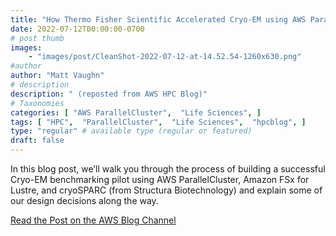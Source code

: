 ```yaml
---
title: "How Thermo Fisher Scientific Accelerated Cryo-EM using AWS ParallelCluster"
date: 2022-07-12T00:00:00-0700
# post thumb
images:
    - "images/post/CleanShot-2022-07-12-at-14.52.54-1260x630.png"
#author
author: "Matt Vaughn"
# description
description: " (reposted from AWS HPC Blog)"
# Taxonomies
categories: [ "AWS ParallelCluster",  "Life Sciences", ]
tags: [ "HPC",  "ParallelCluster",  "Life Sciences",  "hpcblog", ]
type: "regular" # available type (regular or featured)
draft: false
---
```


In this blog post, we’ll walk you through the process of building a successful Cryo-EM benchmarking pilot using AWS ParallelCluster, Amazon FSx for Lustre, and cryoSPARC (from Structura Biotechnology) and explain some of our design decisions along the way.

<a href="https://aws.amazon.com/blogs/hpc/how-thermo-fisher-scientific-accelerated-cryo-em-using-aws-parallelcluster/" class="btn btn-primary btn-lg active" role="button" aria-pressed="true" style="margin-top: 8px;">Read the Post on the AWS Blog Channel</a>